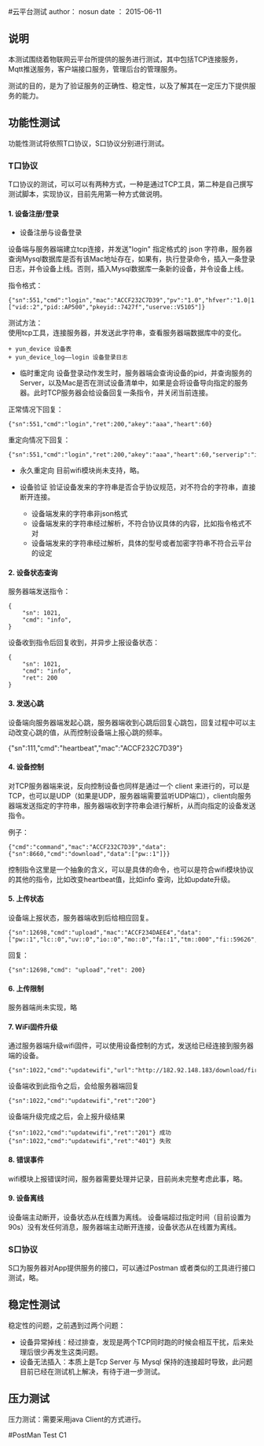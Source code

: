 #云平台测试
	author： nosun
	date  ： 2015-06-11

## 说明

本测试围绕着物联网云平台所提供的服务进行测试，其中包括TCP连接服务，Mqtt推送服务，客户端接口服务，管理后台的管理服务。

测试的目的，是为了验证服务的正确性、稳定性，以及了解其在一定压力下提供服务的能力。

## 功能性测试

功能性测试将依照T口协议，S口协议分别进行测试。

### T口协议

T口协议的测试，可以可以有两种方式，一种是通过TCP工具，第二种是自己撰写测试脚本，实现协议，目前先用第一种方式做说明。

#### 1. 设备注册/登录

- 设备注册与设备登录

设备端与服务器端建立tcp连接，并发送"login" 指定格式的 json 字符串，服务器查询Mysql数据库是否有该Mac地址存在，如果有，执行登录命令，插入一条登录日志，并令设备上线。否则，插入Mysql数据库一条新的设备，并令设备上线。

指令格式：

    {"sn":551,"cmd":"login","mac":"ACCF232C7D39","pv":"1.0","hfver":"1.0|1.0","data":["vid::2","pid::AP500","pkeyid::7427f","userve::V5105"]}

测试方法：  
使用tcp工具，连接服务器，并发送此字符串，查看服务器端数据库中的变化。

    + yun_device 设备表
    + yun_device_log——login 设备登录日志 

- 临时重定向
设备登录动作发生时，服务器端会查询设备的pid，并查询服务的Server，以及Mac是否在测试设备清单中，如果是会将设备导向指定的服务器。此时TCP服务器会给设备回复一条指令，并关闭当前连接。

正常情况下回复：
    
    {"sn":551,"cmd":"login","ret":200,"akey":"aaa","heart":60}
    
重定向情况下回复：

    {"sn":551,"cmd":"login","ret":200,"akey":"aaa","heart":60,"serverip":"ip:port"}
    
- 永久重定向
目前wifi模块尚未支持，略。

- 设备验证
验证设备发来的字符串是否合乎协议规范，对不符合的字符串，直接断开连接。
    + 设备端发来的字符串非json格式
    + 设备端发来的字符串经过解析，不符合协议具体的内容，比如指令格式不对
    + 设备端发来的字符串经过解析，具体的型号或者加密字符串不符合云平台的设定


#### 2. 设备状态查询

服务器端发送指令：

    {
        "sn": 1021,
        "cmd": "info",
    }

设备收到指令后回复收到，并异步上报设备状态：

    {
        "sn": 1021,
        "cmd": "info",
        "ret": 200
    }
    
#### 3. 发送心跳
设备端向服务器端发起心跳，服务器端收到心跳后回复心跳包，回复过程中可以主动改变心跳的值，从而控制设备端上报心跳的频率。

{"sn":111,"cmd":"heartbeat","mac":"ACCF232C7D39"}

#### 4. 设备控制

对TCP服务器端来说，反向控制设备也同样是通过一个 client 来进行的，可以是TCP，也可以是UDP（如果是UDP，服务器端需要监听UDP端口），client向服务器端发送指定的字符串，服务器端收到字符串会进行解析，从而向指定的设备发送指令。

例子：

    {"cmd":"command","mac":"ACCF232C7D39","data":{"sn":8660,"cmd":"download","data":["pw::1"]}}
    
控制指令这里是一个抽象的含义，可以是具体的命令，也可以是符合wifi模块协议的其他的指令，比如改变heartbeat值，比如info 查询，比如update升级。

#### 5. 上传状态
设备端上报状态，服务器端收到后给相应回复。

    {"sn":12698,"cmd":"upload","mac":"ACCF234DAEE4","data":["pw::1","lc::0","uv::0","io::0","mo::0","fa::1","tm::000","fi::59626","pm::0482","th::2641"]}

回复：

    {"sn":12698,"cmd": "upload","ret": 200}

#### 6. 上传限制
服务器端尚未实现，略

#### 7. WiFi固件升级
通过服务器端升级wifi固件，可以使用设备控制的方式，发送给已经连接到服务器端的设备。

    {"sn":1022,"cmd":"updatewifi","url":"http://182.92.148.183/download/firmwire/LPBS2W_v1.0.5.bin"}
    
设备端收到此指令之后，会给服务器端回复

    {"sn":1022,"cmd":"updatewifi","ret":"200"}
    
设备端升级完成之后，会上报升级结果

    {"sn":1022,"cmd":"updatewifi","ret":"201"} 成功
    {"sn":1022,"cmd":"updatewifi","ret":"401"} 失败

#### 8. 错误事件
wifi模块上报错误时间，服务器需要处理并记录，目前尚未完整考虑此事，略。

#### 9. 设备离线
设备端主动断开，设备状态从在线置为离线。
设备端超过指定时间（目前设置为90s）没有发任何消息，服务器端主动断开连接，设备状态从在线置为离线。

### S口协议

S口为服务器对App提供服务的接口，可以通过Postman 或者类似的工具进行接口测试，略。


## 稳定性测试
稳定性的问题，之前遇到过两个问题：  
+ 设备异常掉线：经过排查，发现是两个TCP同时跑的时候会相互干扰，后来处理后很少再发生这类问题。
+ 设备无法插入：本质上是Tcp Server 与 Mysql 保持的连接超时导致，此问题目前已经在测试机上解决，有待于进一步测试。

## 压力测试

压力测试：需要采用java Client的方式进行。



#PostMan Test C1

### 





